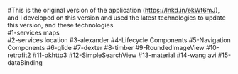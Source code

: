 #This is the original version of the application (https://lnkd.in/ekWt6mJ), and I developed on this version and used the latest technologies to update this version, and these technologies </br>
#1-services maps </br>
#2-services location
#3-alexander
#4-Lifecycle Components
#5-Navigation Components
#6-glide
#7-dexter
#8-timber
#9-RoundedImageView
#10-retrofit2
#11-okhttp3
#12-SimpleSearchView
#13-material
#14-wang avi
#15-dataBinding
